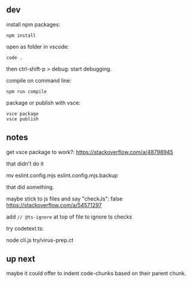 ## dev

install npm packages:

```
npm install
```

open as folder in vscode:

```
code .
```

then ctrl-shift-p > debug: start debugging.

compile on command line:

```
npm run compile
```

package or publish with vsce:

```
vsce package
vsce publish
```

## notes

        
get vsce package to work?: https://stackoverflow.com/a/48798945

that didn't do it

mv eslint.config.mjs eslint.config.mjs.backup

that did something.

maybe stick to js files and say "checkJs": false      https://stackoverflow.com/a/54571297

add `// @ts-ignore` at top of file to ignore ts checks

try codetext.ts:

node cli.js try/virus-prep.ct

## up next

maybe it could offer to indent
code-chunks based on their parent chunk.


